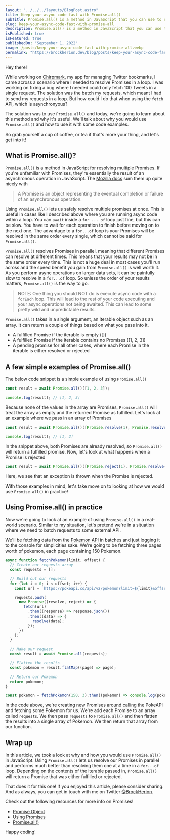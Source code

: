 ```yaml
---
layout: "../../../layouts/BlogPost.astro"
title: Keep your async code fast with Promise.all()
subTitle: Promise.all() is a method in JavaScript that you can use to resolve your Promises in parallel. It  returns a Promise with the results of the promises passed in.
slug: keep-your-async-code-fast-with-promise-all
description: Promise.all() is a method in JavaScript that you can use to resolve your Promsies in parallel. It  returns a Promise with the results of the promises passed in.
isPublished: true
isFeatured: true
publishedOn: "September 1, 2022"
image: /posts/keep-your-async-code-fast-with-promise-all.webp
permalink: "https://brockherion.dev/blog/posts/keep-your-async-code-fast-with-promise-all"
---
```


Hey there!

While working on [Chirpmark](https://chirpmark.com), my app for managing Twitter bookmarks, I came across a scenario where I needed to resolve Promises in a loop. I was working on fixing a bug where I needed could only fetch 100 Tweets in a single request. The solution was the batch my requests, which meant I had to send my requests in a loop. But how could I do that when using the `fetch` API, which is asynchronyous?

The solution was to use `Promise.all()` and today, we're going to learn about this method and why it's useful. We'll talk about why you would use `Promise.all()` and how to use it with some code examples.

So grab yourself a cup of coffee, or tea if that's more your thing, and let's get into it!

## What is Promise.all()?

`Promise.all()` is a method in JavaScript for resolving multiple Promises. If you're unfamiliar with Promises, they're essentially the result of an asynchronous operation in JavaScript. The [Mozilla docs](https://developer.mozilla.org/en-US/docs/Web/JavaScript/Guide/Using_promises) sum them up quite nicely with

> A Promise is an object representing the eventual completion or failure of an asynchronous operation.

Using `Promise.all()` lets us safely resolve multiple promises at once. This is useful in cases like I described above where you are running async code within a loop. You can `await` inside a `for ... of` loop just fine, but this can be slow. You have to wait for each operation to finish before moving on to the next one. The advantage to a `for...of` loop is your Promises will be resolved in the same order every single, which cannot be said for `Promise.all()`.

`Promise.all()` resolves Promises in parallel, meaning that different Promises can resolve at different times. This means that your results may not be in the same order every time. This is not a huge deal in most cases you'll run across and the speed benefit you gain from `Promise.all()` is well worth it. As you perform async operations on larger data sets, it can be painfully slow to resolve in a `for...of` loop. So unless the order of your results matters, `Promise.all()` is the way to go.

> NOTE: One thing you should NOT do is execute async code with a `forEach` loop. This will lead to the rest of your code executing and your async operations not being awaited. This can lead to some pretty wild and unpredictable results.

`Promise.all()` takes in a single argument, an iterable object such as an array. It can return a couple of things based on what you pass into it.

- A fulfilled Promise if the iterable is empty ([])
- A fulfilled Promise if the iterable contains no Promises ([1, 2, 3])
- A pending promise for all other cases, where each Promise in the iterable is either resolved or rejected

## A few simple examples of Promise.all()

The below code snippet is a simple example of using `Promise.all()`

```ts
const result = await Promise.all()([1, 2, 3]);

console.log(result); // [1, 2, 3]
```

Because none of the values in the array are Promises, `Promise.all()` will treat the array as empty and the returned Promise as fulfilled. Let's look at an example where we pass in an array of Promises

```ts
const result = await Promise.all()([Promise.resolve(1), Promise.resolve(2)]);

console.log(result); // [1, 2]
```

In the snippet above, both Promises are already resolved, so `Promise.all()` will return a fulfilled promise. Now, let's look at what happens when a Promise is rejected

```ts
const result = await Promise.all()([Promise.reject(1), Promise.resolve(2)]); // Exception is thrown
```

Here, we see that an exception is thrown when the Promise is rejected.

With those examples in mind, let's take move on to looking at how we would use `Promise.all()` in practice!

## Using Promise.all() in practice

Now we're going to look at an example of using `Promise.all()` in a real-world scenario. Similar to my situation, let's pretend we're in a situation where we need to batch requests to some external API.

We'll be fetching data from the [Pokemon API](https://pokeapi.co/) in batches and just logging it to the console for simplicities sake. We're going to be fetching three pages worth of pokemon, each page containing 150 Pokemon.

```ts
async function fetchPokemon(limit, offset) {
  // Create our requests array
  const requests = [];

  // Build out our requests
  for (let i = 0; i < offset; i++) {
    const url = `https://pokeapi.co/api/v2/pokemon?limit=${limit}&offset=${i}`;

    requests.push(
      new Promise((resolve, reject) => {
        fetch(url)
          .then((response) => response.json())
          .then((data) => {
            resolve(data);
          });
      })
    );
  }

  // Make our request
  const result = await Promise.all(requests);

  // Flatten the results
  const pokemon = result.flatMap((page) => page);

  // Return our Pokemon
  return pokemon;
}

const pokemon = fetchPokemon(150, 3).then((pokemon) => console.log(pokemon));
```

In the code above, we're creating new Promises around calling the PokeAPI and fetching some Pokemon for us. We're add each Promise to an array called `requests`. We then pass `requests` to `Promise.all()` and then flatten the results into a single array of Pokemon. We then return that array from our function.

## Wrap up

In this article, we took a look at why and how you would use `Promise.all()` in JavaScript. Using `Promise.all()` lets us resolve our Promises in parallel and performs much better than resolving them one at a time in a `for...of` loop. Depending on the contents of the iterable passed in, `Promise.all()` will return a Promise that was either fulfilled or rejected.

That does it for this one! If you enjoyed this article, please consider sharing. And as always, you can get in touch with me on Twitter [@BrockHerion](https://twitter.com/brockherion).

Check out the following resources for more info on Promises!

- [Promise Object](https://developer.mozilla.org/en-US/docs/Web/JavaScript/Reference/Global_Objects/Promise)
- [Using Promises](https://developer.mozilla.org/en-US/docs/Web/JavaScript/Guide/Using_promises)
- [Promise.all()](https://developer.mozilla.org/en-US/docs/Web/JavaScript/Reference/Global_Objects/Promise/all)

Happy coding!
